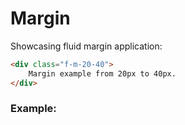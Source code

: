 <script setup>
import Margin from '../components/Margin.vue';
</script>

# Margin
Showcasing fluid margin application:

```html
<div class="f-m-20-40">
    Margin example from 20px to 40px.
</div>
```

### Example:
<Margin />
